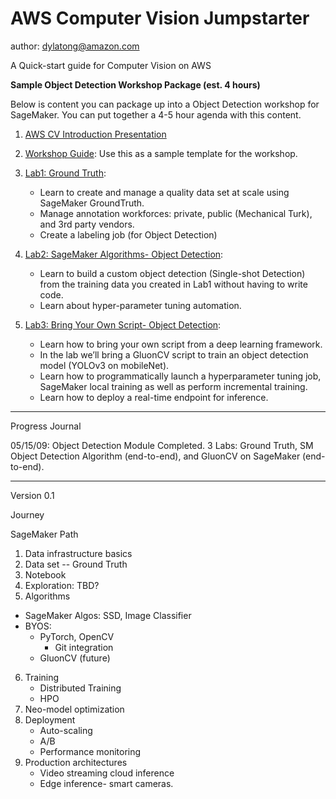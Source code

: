 # AWS Computer Vision Jumpstarter

author: dylatong@amazon.com

A Quick-start guide for Computer Vision on AWS

**Sample Object Detection Workshop Package (est. 4 hours)**

Below is content you can package up into a Object Detection workshop for SageMaker. You can put together a 4-5 hour agenda with this content.

1. [AWS CV Introduction Presentation](https://github.com/dylan-tong-aws/aws-cv-jumpstarter/blob/master/presentations/AWS-CV-Jumpstarter-Intro.pptx)
2. [Workshop Guide](https://github.com/dylan-tong-aws/aws-cv-jumpstarter/blob/master/presentations/AWS-CV-Jumpstarter-Workshops.pptx): Use this as a sample template for the workshop. 
3. [Lab1: Ground Truth](https://github.com/dylan-tong-aws/aws-cv-jumpstarter/blob/master/lab-guides/Lab1-GroundTruth/Lab1-%20Ground%20Truth.pdf):
    - Learn to create and manage a quality data set at
    scale using SageMaker GroundTruth.
    - Manage annotation workforces: private,
    public (Mechanical Turk), and 3rd party
    vendors.
    - Create a labeling job (for Object Detection)
 4. [Lab2: SageMaker Algorithms- Object Detection](https://github.com/dylan-tong-aws/aws-cv-jumpstarter/blob/master/lab-guides/Lab2-SM-ObjectDetection/Lab2-SageMaker-Algorithms-ObjectDetection.pdf):
    - Learn to build a custom object detection (Single-shot
    Detection) from the training data you created in Lab1
    without having to write code.
    - Learn about hyper-parameter tuning automation.

5. [Lab3: Bring Your Own Script- Object Detection](https://github.com/dylan-tong-aws/aws-cv-jumpstarter/blob/master/lab-guides/Lab3-GluonCV-YOLOv3/Lab3-BYOS%20YOLOv3%20Object%20Detector%20on%20GluonCV.pdf):
    - Learn how to bring your own script from a deep
    learning framework.
    - In the lab we’ll bring a GluonCV script to train an
    object detection model (YOLOv3 on mobileNet).
    - Learn how to programmatically launch a
    hyperparameter tuning job, SageMaker local training
    as well as perform incremental training.
    - Learn how to deploy a real-time endpoint for
    inference.



-----
Progress Journal

05/15/09: Object Detection Module Completed. 3 Labs: Ground Truth, SM Object Detection Algorithm (end-to-end), and GluonCV on SageMaker (end-to-end).

---------------
Version 0.1

Journey

SageMaker Path

1. Data infrastructure basics
2. Data set -- Ground Truth
3. Notebook
4. Exploration: TBD?
5. Algorithms
  - SageMaker Algos: SSD, Image Classifier
  - BYOS: 
     - PyTorch, OpenCV
        - Git integration
     - GluonCV (future)
6. Training
   - Distributed Training
   - HPO
7. Neo-model optimization
8. Deployment
     - Auto-scaling
     - A/B
     - Performance monitoring
9. Production architectures
     - Video streaming cloud inference
     - Edge inference- smart cameras.

     
   
   
